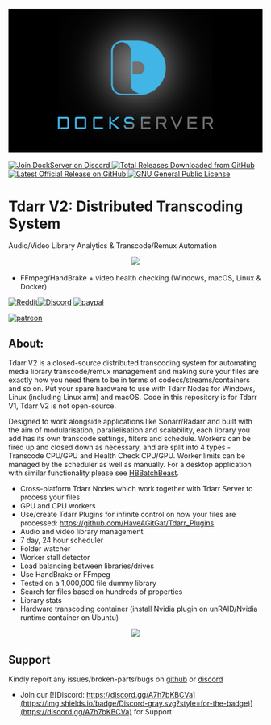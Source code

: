 ![Image of DockServer](/img/container_images/docker-dockserver.png)

<p align="left">
    <a href="https://discord.gg/FYSvu83caM">
        <img src="https://discord.com/api/guilds/830478558995415100/widget.png?label=Discord%20Server&logo=discord" alt="Join DockServer on Discord">
    </a>
        <a href="https://github.com/dockserver/dockserver/releases">
        <img src="https://img.shields.io/github/downloads/dockserver/dockserver/total?label=Total%20Downloads&logo=github" alt="Total Releases Downloaded from GitHub">
    </a>
    <a href="https://github.com/dockserver/dockserver/releases/latest">
        <img src="https://img.shields.io/github/v/release/dockserver/dockserver?include_prereleases&label=Latest%20Release&logo=github" alt="Latest Official Release on GitHub">
    </a>
    <a href="https://github.com/dockserver/dockserver/blob/master/LICENSE">
        <img src="https://img.shields.io/github/license/dockserver/dockserver?label=License&logo=gnu" alt="GNU General Public License">
    </a>
</p>


# Tdarr V2: Distributed Transcoding System

Audio/Video Library Analytics & Transcode/Remux Automation

<p align="center">
  <img src="https://storage.googleapis.com/tdarr/media/images/banner-systems.png"/>
</p>

- FFmpeg/HandBrake + video health checking (Windows, macOS, Linux & Docker)

[![Reddit](https://img.shields.io/badge/Reddit-Tdarr-orange)](https://www.reddit.com/r/Tdarr/)[![Discord](https://img.shields.io/badge/Discord-Chat-green.svg)](https://discord.gg/GF8X8cq) [![paypal](https://img.shields.io/badge/-donate-green.svg)](https://www.paypal.com/cgi-bin/webscr?cmd=_s-xclick&hosted_button_id=L5MWTNDLLB6AC&source=url)

[![patreon](https://img.shields.io/badge/patreon-support-brightgreen.svg)](https://www.patreon.com/Tdarr)

<h2>About:</h2>

Tdarr V2 is a closed-source distributed transcoding system for automating media library transcode/remux management and making sure your files are exactly how you need them to be in terms of codecs/streams/containers and so on. Put your spare hardware to use with Tdarr Nodes for Windows, Linux (including Linux arm) and macOS. Code in this repository is for Tdarr V1, Tdarr V2 is not open-source.

Designed to work alongside applications like Sonarr/Radarr and built with the aim of modularisation, parallelisation and scalability, each library you add has its own transcode settings, filters and schedule. Workers can be fired up and closed down as necessary, and are split into 4 types - Transcode CPU/GPU and Health Check CPU/GPU. Worker limits can be managed by the scheduler as well as manually. For a desktop application with similar functionality please see [HBBatchBeast](https://github.com/HaveAGitGat/HBBatchBeast).

- Cross-platform Tdarr Nodes which work together with Tdarr Server to process your files
- GPU and CPU workers
- Use/create Tdarr Plugins for infinite control on how your files are processed:
  https://github.com/HaveAGitGat/Tdarr_Plugins
- Audio and video library management
- 7 day, 24 hour scheduler
- Folder watcher
- Worker stall detector
- Load balancing between libraries/drives
- Use HandBrake or FFmpeg
- Tested on a 1,000,000 file dummy library
- Search for files based on hundreds of properties
- Library stats
- Hardware transcoding container (install Nvidia plugin on unRAID/Nvidia runtime container on Ubuntu)

<p align="center">
<img src="https://i.imgur.com/wRV6tBJ.png" height="300" />
</p>

## Support

Kindly report any issues/broken-parts/bugs on [github](https://github.com/dockserver/dockserver/issues) or [discord](https://discord.gg/A7h7bKBCVa)

- Join our [![Discord: https://discord.gg/A7h7bKBCVa](https://img.shields.io/badge/Discord-gray.svg?style=for-the-badge)](https://discord.gg/A7h7bKBCVa) for Support
